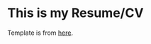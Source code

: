 # This is my Resume/CV

Template is from [here](https://www.overleaf.com/latex/templates/kyvernetes-cv/fmbbmmbvwxxy).
